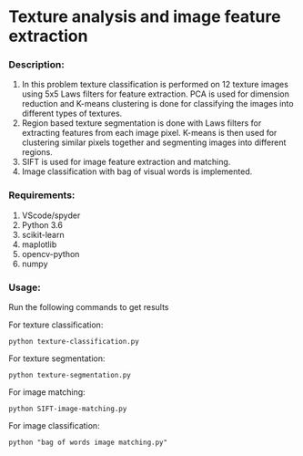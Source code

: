 # Texture analysis and image feature extraction
### Description:
1. In this problem texture classification is performed on 12 texture images using 5x5 Laws filters for feature extraction. PCA is used for dimension reduction and K-means clustering is done  for classifying the images into different types of textures. 
2. Region based texture segmentation is done with Laws filters for extracting features from each image pixel. K-means is then used for clustering similar pixels together and segmenting images into different regions. 
3. SIFT is used for image feature extraction and matching.
4. Image classification with bag of visual words is implemented.

### Requirements:
1) VScode/spyder
2) Python 3.6
3) scikit-learn
4) maplotlib
5) opencv-python
6) numpy

### Usage:
Run the following commands to get results

For texture classification:
```
python texture-classification.py
```

For texture segmentation:
```
python texture-segmentation.py
```

For image matching:
```
python SIFT-image-matching.py
```

For image classification:
```
python "bag of words image matching.py"
```


